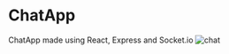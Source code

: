 # ChatApp
ChatApp made using React, Express and Socket.io
![chat](https://user-images.githubusercontent.com/91091885/215566594-3a4a9d81-a04c-4411-a98f-c4184a71d7d1.png)

